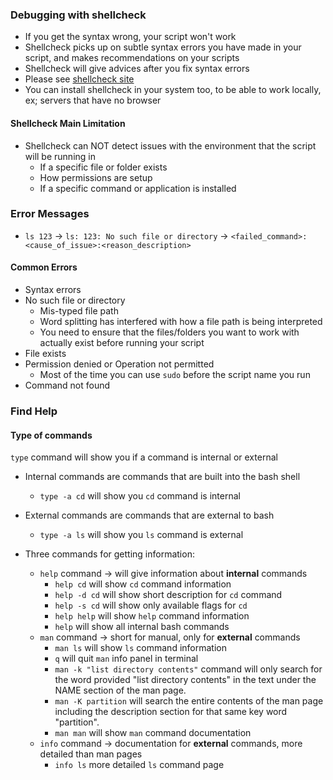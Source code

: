 ### Debugging with shellcheck

- If you get the syntax wrong, your script won't work
- Shellcheck picks up on subtle syntax errors you have made in your script, and makes recommendations on your scripts
- Shellcheck will give advices after you fix syntax errors
- Please see [shellcheck site](https://www.shellcheck.net)
- You can install shellcheck in your system too, to be able to work locally, ex; servers that have no browser

#### Shellcheck Main Limitation

- Shellcheck can NOT detect issues with the environment that the script will be running in
  - If a specific file or folder exists
  - How permissions are setup
  - If a specific command or application is installed

### Error Messages

- ```ls 123``` -> ```ls: 123: No such file or directory``` -> ```<failed_command>:<cause_of_issue>:<reason_description>```

#### Common Errors

- Syntax errors
- No such file or directory
  - Mis-typed file path
  - Word splitting has interfered with how a file path is being interpreted
  - You need to ensure that the files/folders you want to work with actually exist before running your script
- File exists
- Permission denied or Operation not permitted
  - Most of the time you can use ```sudo``` before the script name you run
- Command not found

### Find Help

#### Type of commands

```type``` command will show you if a command is internal or external

- Internal commands are commands that are built into the bash shell
  - ```type -a cd``` will show you `cd` command is internal
- External commands are commands that are external to bash
  - ```type -a ls``` will show you `ls` command is external

- Three commands for getting information:
  - ```help``` command -> will give information about **internal** commands
    - ```help cd``` will show `cd` command information
    - ```help -d cd``` will show short description for `cd` command
    - ```help -s cd``` will show only available flags for `cd`
    - ```help help``` will show `help` command information
    - ```help``` will show all internal bash commands
  - ```man``` command -> short for manual, only for **external** commands
    - ```man ls``` will show `ls` command information
    - `q` will quit `man` info panel in terminal
    - ```man -k "list directory contents"``` command will only search for the word provided "list directory contents" in the text under the NAME section of the man page.
    - ```man -K partition``` will search the entire contents of the man page including the description section for that same key word "partition".
    - ```man man``` will show `man` command documentation
  - ```info``` command -> documentation for **external** commands, more detailed than man pages
    - ```info ls``` more detailed `ls` command page